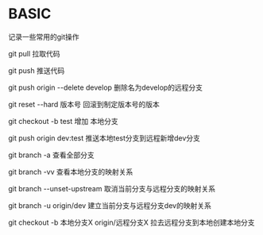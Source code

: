 # BASIC
记录一些常用的git操作

git pull 拉取代码

git push 推送代码

git push origin --delete develop 删除名为develop的远程分支

git reset --hard 版本号 回滚到制定版本号的版本

git checkout -b test 增加 本地分支

git push origin dev:test 推送本地test分支到远程新增dev分支

git branch -a 查看全部分支

git branch -vv 查看本地分支的映射关系

git branch --unset-upstream 取消当前分支与远程分支的映射关系

git branch -u origin/dev 建立当前分支与远程分支dev的映射关系

git checkout -b 本地分支X origin/远程分支X 拉去远程分支到本地创建本地分支